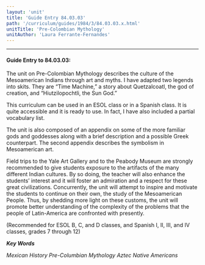 ```yaml
---
layout: 'unit'
title: 'Guide Entry 84.03.03'
path: '/curriculum/guides/1984/3/84.03.03.x.html'
unitTitle: 'Pre-Colombian Mythology'
unitAuthor: 'Laura Ferrante-Fernandes'
---
```


<body>
<hr/>
 <h4>
  Guide Entry to 84.03.03:
 </h4>
 The unit on Pre-Colombian Mythology describes the culture of the Mesoamerican Indians through art and myths.  I have adapted two legends into skits.  They are “Time Machine,” a story about Quetzalcoatl, the god of creation, and “Hiutzilopochtli, the Sun God.”
 <p>
  This curriculum can be used in an ESOL class or in a Spanish class. It is quite accessible and it is ready to use.  In fact, I have also included a partial vocabulary list.
 </p>
 <p>
  The unit is also composed of an appendix on some of the more familiar gods and goddesses along with a brief description and a possible Greek counterpart.  The second appendix describes the symbolism in Mesoamerican art.
 </p>
 <p>
  Field trips to the Yale Art Gallery and to the Peabody Museum are strongly recommended to give students exposure to the artifacts of the many different Indian cultures.  By so doing, the teacher will also enhance the students’ interest and it will foster an admiration and a respect for these great civilizations.  Concurrently, the unit will attempt to inspire and motivate the students to continue on their own, the study of the Mesoamerican People.  Thus, by shedding more light on these customs, the unit will promote better understanding of the complexity of the problems that the people of Latin-America are confronted with presently.
 </p>
 <p>
  (Recommended for ESOL B, C, and D classes, and Spanish I, II, III, and IV classes, grades 7 through 12)
 </p>
<p>
  <b>
   <i>
    Key Words
   </i>
  </b>
  <br/>
 </p>
 <p>
  <i>
   Mexican History Pre-Columbian Mythology Aztec Native Americans
  </i>
 </p>

</body>
